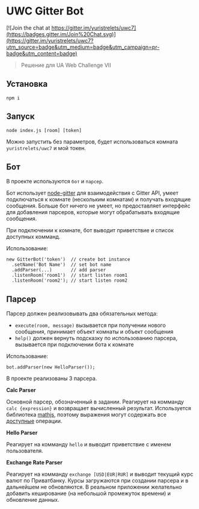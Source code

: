 # UWC Gitter Bot
[![Join the chat at https://gitter.im/yuristrelets/uwc7](https://badges.gitter.im/Join%20Chat.svg)](https://gitter.im/yuristrelets/uwc7?utm_source=badge&utm_medium=badge&utm_campaign=pr-badge&utm_content=badge)

> Решение для UA Web Challenge VII


## Установка
```
npm i
```


## Запуск
```
node index.js [room] [token]
```
Можно запустить без параметров, будет использоваться комната `yuristrelets/uwc7` и мой токен.


## Бот

В проекте используются `бот` и `парсер`.

Бот использует [node-gitter]() для взаимодействия с Gitter API, умеет подключаться к комнате (нескольким комнатам)
и получать входящие сообщения. Больше бот ничего не умеет, но предоставляет интерфейс для добавления парсеров,
которые могут обрабатывать входящие сообщения.

При подключении к комнате, бот выводит приветствие и список доступных комманд.

Использование:
```
new GitterBot('token')  // create bot instance
  .setName('Bot Name')  // set bot name
  .addParser(...)       // add parser
  .listenRoom('room1')  // start listen room1
  .listenRoom('room2'); // start listen room2
```


## Парсер

Парсер должен реализовывать два обязательных метода:
 * `execute(room, message)` вызывается при получении нового сообщения, принимает объект комнаты и объект сообщения
 * `help()` должен вернуть подсказку по использованию парсера, вызывается при подключении бота к комнате

Использование:
```
bot.addParser(new HelloParser());
```

В проекте реализованы 3 парсера.

**Calc Parser**

Основной парсер, обозначенный в задании.
Реагирует на комманду `calc {expression}` и возвращает вычисленный результат.
Используется библиотека [mathjs](), поэтому выражения могут содержать все [доступные]() операции.

**Hello Parser**

Реагирует на комманду `hello` и выводит приветствие с именем пользователя.

**Exchange Rate Parser**

Реагирует на комманду `exchange [USD|EUR|RUR]` и выводит текущий курс валют по Приватбанку.
Курсы загружаются при создании парсера и в дальнейшем не обновляются. В реальном приложении желательно добавить
кеширование (на небольшой промежуток времени) и обновление данных.